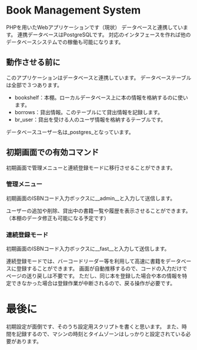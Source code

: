 # Book Management System

PHPを用いたWebアプリケーションです（現状）
データベースと連携しています。
連携データベースはPostgreSQLです。
対応のインタフェースを作れば他のデータベースシステムでの稼働も可能になります。

## 動作させる前に
このアプリケーションはデータベースと連携しています。
データベーステーブルは全部で３つあります。
* bookshelf：本棚。ローカルデータベース上に本の情報を格納するのに使います。
* borrows：貸出情報。このテーブルにて貸出情報を記録します。
* br_user：貸出を受ける人のユーザ情報を格納するテーブルです。

データベースユーザー名は_postgres_となっています。

## 初期画面での有効コマンド
初期画面で管理メニューと連続登録モードに移行させることができます。
### 管理メニュー
初期画面のISBNコード入力ボックスに__admin__と入力して送信します。

ユーザーの追加や削除、貸出中の書籍一覧や履歴を表示させることができます。
（本棚のデータ修正も可能になる予定です）
### 連続登録モード
初期画面のISBNコード入力ボックスに__fast__と入力して送信します。

連続登録モードでは、バーコードリーダー等を利用して高速に書籍をデータベースに登録することができます。
画面が自動推移するので、コードの入力だけでページの送り戻しは不要です。
ただし、同じ本を登録した場合や本の情報を特定できなかった場合は登録作業が中断されるので、戻る操作が必要です。

# 最後に
初期設定が面倒です、そのうち設定用スクリプトを書くと思います。
また、時間を記録するので、マシンの時刻とタイムゾーンはしっかりと設定されている必要があります。
